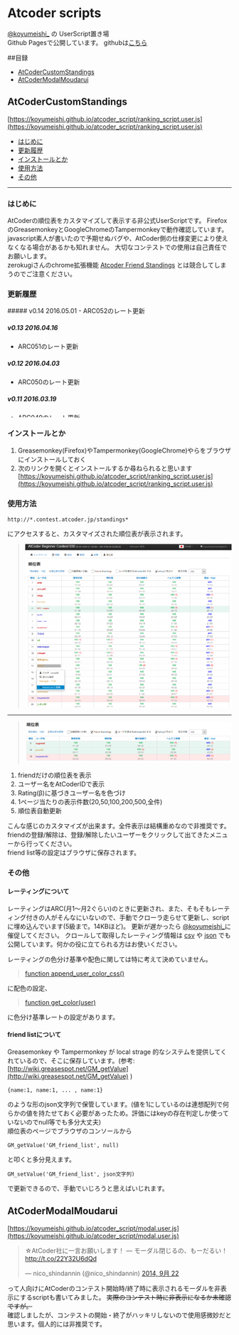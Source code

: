 # Atcoder scripts
[@koyumeishi_](https://twitter.com/koyumeishi_) の UserScript置き場  
Github Pagesで公開しています。 githubは[こちら](https://github.com/koyumeishi/atcoder_script)

##目録
* [AtCoderCustomStandings](#AtCoderCustomStandings)
* [AtCoderModalMoudarui](#AtCoderModalMoudarui)

## AtCoderCustomStandings <a id="AtCoderCustomStandings"></a>
[https://koyumeishi.github.io/atcoder_script/ranking_script.user.js](https://koyumeishi.github.io/atcoder_script/ranking_script.user.js)

* [はじめに](#hajimeni)
* [更新履歴](#update)
* [インストールとか](#install)
* [使用方法](#usage)
* [その他](#other)

---

### はじめに<a id="hajimeni"></a>
AtCoderの順位表をカスタマイズして表示する非公式UserScriptです。 FirefoxのGreasemonkeyとGoogleChromeのTampermonkeyで動作確認しています。 javascript素人が書いたので予期せぬバグや、AtCoder側の仕様変更により使えなくなる場合があるかも知れません。 大切なコンテストでの使用は自己責任でお願いします。  
zerokugiさんのchrome拡張機能 [Atcoder Friend Standings](https://chrome.google.com/webstore/detail/atcoder-friend-standings/apoegnjnclihjjlighifiojbocjnbbgm) とは競合してしまうのでご注意ください。

### 更新履歴<a id="update"></a>
<div style="overflow: scroll; height: 250px;">
##### v0.14 2016.05.01
-  ARC052のレート更新

##### v0.13 2016.04.16
-  ARC051のレート更新

##### v0.12 2016.04.03
-  ARC050のレート更新

##### v0.11 2016.03.19
-  ARC049のレート更新

##### v0.10 2016.03.05
-  ARC048のレート更新

##### v0.09 2016.02.29
-  ユーザー名 / AtCoderID, AtCoderID / ユーザー名 の表示方式を追加
-  friend listに登録された人を強調表示する機能の ON/OFF を追加

##### v0.08 2016.02.13
-  順位表上部の問題名のリンク先を変更したとき、target="_blank"に変更
-  ページ下部にAtCoderCustomStandings/ratingのバージョンを表示

##### v0.07 2016.01.17
-  ARC047のレート更新
-  手動で"順位更新"をクリックしたときに自分の順位が正しく表示されない不具合を修正
-  順位表上部の問題名のリンク先を変更する機能を実装

##### v0.06 2016.01.12
-  非同期通信を理解していなかったので修正

##### v0.05 2016.01.10
- 順位表の凍結に対応(仮)
- 現在順位の表示、自分の位置までスクロールする機能を追加
- ページ再読み込みなしでの順位表更新機能追加(ajaxでstandingsのページを取得してるので実質的には再読み込みしてる)
- 順位表自動更新機能追加
- 1ページ当たりの表示件数に"500件表示"を追加
- rating色付け周りでコードがおかしかったのを修正

##### v0.04 2015.12.14
- 星のemojiは環境次第で着色不可っぽいのでFriend Listに入っていないときはiconを表示するように戻した

##### v0.03 2015.12.14
- ARC046のレート更新
- 「Friend Listに登録/解除」オンマウス時のマウスカーソル変更、星のiconをemojiに変更
- ユーザー名にhtmlコードを使っているとjQueryが拾ってしまう脆弱性を解消
- ドロップダウンメニューにレーティング情報追加

##### v0.02 2015.11.09
- 正の得点をしていない提出の提出時間が 00:00 になっていたのを修正(時間を非表示に)
</div>

### インストールとか<a id="install"></a>

 1. Greasemonkey(Firefox)やTampermonkey(GoogleChrome)やらをブラウザにインストールしておく
 2. 次のリンクを開くとインストールするか尋ねられると思います  
     [https://koyumeishi.github.io/atcoder_script/ranking_script.user.js](https://koyumeishi.github.io/atcoder_script/ranking_script.user.js)



### 使用方法<a id="usage"></a>
    http://*.contest.atcoder.jp/standings*
にアクセスすると、カスタマイズされた順位表が表示されます。  
> ![image1](img/img1.png)  
---
> ![image2](img/img2.png)  

1. friendだけの順位表を表示
2. ユーザー名をAtCoderIDで表示
3. Rating(β)に基づきユーザー名を色づけ
4. 1ページ当たりの表示件数(20,50,100,200,500,全件)
5. 順位表自動更新

こんな感じのカスタマイズが出来ます。全件表示は結構重めなので非推奨です。  
friendの登録/解除は、登録/解除したいユーザーをクリックして出てきたメニューから行ってください。  
friend list等の設定はブラウザに保存されます。

### その他<a id="other"></a>
#### レーティングについて
レーティングはARC(月1～月2ぐらい)のときに更新され、また、そもそもレーティング付きの人がそんなにいないので、手動でクローラ走らせて更新し、scriptに埋め込んでいます(5級まで。14KBほど)。 更新が遅かったら [@koyumeishi_](https://twitter.com/koyumeishi_)に催促してください。
クロールして取得したレーティング情報は [csv](https://koyumeishi.github.io/atcoder_script/rating.csv) や [json](https://koyumeishi.github.io/atcoder_script/rating.json) でも公開しています。何かの役に立てられる方はお使いください。

レーティングの色分け基準や配色に関しては特に考えて決めていません。 

>[function append_user_color_css()](https://github.com/koyumeishi/atcoder_script/blob/gh-pages/ranking_script.user.js#L360)  

に配色の設定、 

>[function get_color(user)](https://github.com/koyumeishi/atcoder_script/blob/gh-pages/ranking_script.user.js#L387)

に色分け基準レートの設定があります。

#### friend listについて
Greasemonkey や Tampermonkey が local strage 的なシステムを提供してくれているので、そこに保存しています。(参考: [http://wiki.greasespot.net/GM_getValue](http://wiki.greasespot.net/GM_getValue) )

    {name:1, name:1, ... , name:1}

のような形のjson文字列で保管しています。(値を1にしているのは連想配列で何らかの値を持たせておく必要があったため。評価にはkeyの存在判定しか使っていないのでnull等でも多分大丈夫)  
順位表のページでブラウザのコンソールから

    GM_getValue('GM_friend_list', null)
と叩くと多分見えます。

    GM_setValue('GM_friend_list', json文字列)
で更新できるので、手動でいじろうと思えばいじれます。

## AtCoderModalMoudarui <a id="AtCoderModalMoudarui"></a>
[https://koyumeishi.github.io/atcoder_script/modal.user.js](https://koyumeishi.github.io/atcoder_script/modal.user.js)  

<blockquote class="twitter-tweet" lang="ja"><p lang="ja" dir="ltr">☆AtCoder社に一言お願いします！ — モーダル閉じるの、もーだるい！ <a href="http://t.co/22Y32U6dQd">http://t.co/22Y32U6dQd</a></p>&mdash; nico_shindannin (@nico_shindannin) <a href="https://twitter.com/nico_shindannin/status/514078969080344576">2014, 9月 22</a></blockquote>
<script async src="//platform.twitter.com/widgets.js" charset="utf-8"></script>

って人向けにAtCoderのコンテスト開始時/終了時に表示されるモーダルを非表示にするscriptも書いてみました。 
~~実際のコンテスト時に非表示になるか未確認ですが。~~  
確認しましたが、コンテストの開始・終了がハッキリしないので使用感微妙だと思います。個人的には非推奨です。  

  
